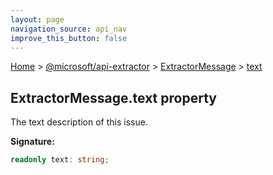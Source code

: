 ```yaml
---
layout: page
navigation_source: api_nav
improve_this_button: false
---
```



[Home](./index.md) &gt; [@microsoft/api-extractor](./api-extractor.md) &gt; [ExtractorMessage](./api-extractor.extractormessage.md) &gt; [text](./api-extractor.extractormessage.text.md)

## ExtractorMessage.text property

The text description of this issue.

<b>Signature:</b>

```typescript
readonly text: string;
```
